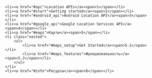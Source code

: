 <!-- .slide: class="center-horizontal" -->

<ul class="table-of-content">

    <li><a href="#api">Location APIs</a><span>1</span></li>
    <li><a href="#start">Getting started</a><span>2</span></li>
    <li><a href="#android_api">Android Location API</a><span>3</span></li>
    <li><a href="#google_api">Google Location Services API</a><span>4</span></li>
    <li><a href="#maps">Карты</a><span>5</span></li>
	<li class="nested">
        <ul>
            <li><a href="#maps_setup">Get Started</a><span>5.1</span></li>
            <li><a href="#maps_features">Функциональность</a><span>5.2</span></li>
        </ul>
    </li>
	<li><a href="#info">Ресурсы</a><span>6</span></li>

</ul>